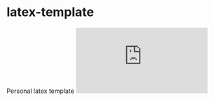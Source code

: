 # latex-template
Personal latex template
<embed src="https://github.com/201508876PMH/latex-template/blob/master/README.pdf" type="application/pdf" />
